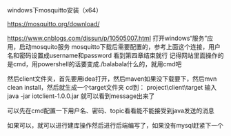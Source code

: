 windows下mosquitto安装（x64）

https://mosquitto.org/download/



https://www.cnblogs.com/dissun/p/10505007.html
打开windows“服务”应用，启动mosquito服务
mosquitto下载后需要配置的，参考上面这个连接，用户名和密码设置成username和password
看到第四章结束就行
记得网站里面操作的是cmd，用powershell的话要变成./balabala什么的，就用cmd吧


然后client文件夹，首先要用idea打开，然后maven如果没下载要下，然后mvn clean install，然后就生成一个target文件夹
cd到：
project\client\target
输入
java -jar iotclient-1.0.0.jar
就可以看到message出来了

可以先在cmd配置一下用户名、密码、topic看看能不能接受到java发送的消息

如果可以，就可以进行建库操作然后进行后端编写了，如果没有mysql赶紧下一个
